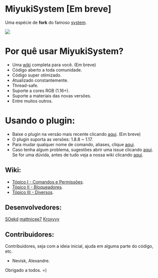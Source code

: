 # MiyukiSystem [Em breve]

Uma espécie de **fork** do famoso [system](https://github.com/eduardo-mior/System).

![](https://media.giphy.com/media/WbanOzR9wjAjddGtLf/giphy.gif)

# Por quê usar MiyukiSystem?

* Uma [wiki]("https://github.com/SOekd/MiyukiSystem/wiki") completa para você. (Em breve)
* Código aberto a toda comunidade.
* Código super otimizado.
* Atualizado constantemente.
* Thread-safe.
* Suporte a cores RGB (1.16+).
* Suporte a materiais das novas versões.
* Entre muitos outros.


# Usando o plugin:

* Baixe o plugin na versão mais recente  clicando [aqui](https://github.com/SOekd/MiyukiSystem/releases/latest). (Em breve)
* O plugin suporta as versões: 1.8.8 ~ 1.17.
* Para mudar qualquer nome de comando, aliases, clique [aqui](https://github.com/SOekd/MiyukiSystem/blob/master/src/main/resources/commands.yml).
* Caso tenha algum problema, sugestões abrir uma issue clicando [aqui](https://github.com/SOekd/MiyukiSystem/issues).
Se for uma dúvida, antes de tudo veja a nossa wiki clicando [aqui]("miyukisystem.gitbook.io/wiki/introducao").

## Wiki:

* [Tópico I - Comandos e Permissões]("https://github.com/SOekd/MiyukiSystem/wiki/MiyukiSystem---Comandos").
* [Tópico II - Bloqueadores]("https://github.com/SOekd/MiyukiSystem/wiki/MiyukiSystem---Bloqueadores").
* [Tópico III - Diversos]("https://github.com/SOekd/MiyukiSystem/wiki/MiyukiSystem---Diversos").

## Desenvolvedores:

[SOekd](https://github.com/SOekd) [mattnicee7](https://github.com/mattnicee7) [Kroxyyy](https://github.com/kroxyyy)

## Contribuidores:

Contribuidores, seja com a ideia inicial, ajuda em alguma parte do  código, etc.

* Nevisk, Alexandre.


Obrigado a todos. =)


